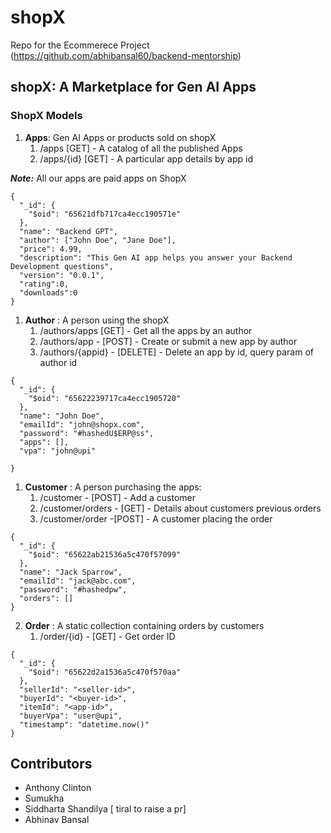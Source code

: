# shopX
Repo for the Ecommerece Project (https://github.com/abhibansal60/backend-mentorship)

## shopX: A Marketplace for Gen AI Apps


### ShopX Models

1. **Apps**: Gen AI Apps or products sold on shopX
   1. /apps [GET] - A catalog of all the published Apps
   2. /apps/{id} [GET] - A particular app details by app id

**_Note:_** All our apps are paid apps on ShopX 

```shell
{
  "_id": {
    "$oid": "65621dfb717ca4ecc190571e"
  },
  "name": "Backend GPT",
  "author": ["John Doe", "Jane Doe"],
  "price": 4.99,
  "description": "This Gen AI app helps you answer your Backend Development questions",
  "version": "0.0.1",
  "rating":0,
  "downloads":0
}
```
1. **Author** : A person using the shopX
   1. /authors/apps [GET] - Get all the apps by an author
   2. /authors/app - [POST] - Create or submit a new app by author
   3. /authors/{appid} - [DELETE] - Delete an app by id, query param of author id

```shell
{
  "_id": {
    "$oid": "65622239717ca4ecc1905720"
  }, 
  "name": "John Doe",
  "emailId": "john@shopx.com",
  "password": "#hashedU$ERP@ss",
  "apps": [],
  "vpa": "john@upi"
  
}
```

1. **Customer** : A person purchasing the apps:
   1. /customer - [POST] - Add a customer 
   2. /customer/orders - [GET] - Details about customers previous orders
   3. /customer/order -[POST] - A customer placing the order

```shell
{
  "_id": {
    "$oid": "65622ab21536a5c470f57099"
  },
  "name": "Jack Sparrow",
  "emailId": "jack@abc.com",
  "password": "#hashedpw",
  "orders": []
}
```
   
2. **Order** : A static collection containing orders by customers
   1. /order/{id} - [GET] - Get order ID

```shell
{
  "_id": {
    "$oid": "65622d2a1536a5c470f570aa"
  },
  "sellerId": "<seller-id>",
  "buyerId": "<buyer-id>",
  "itemId": "<app-id>",
  "buyerVpa": "user@upi",
  "timestamp": "datetime.now()"
}
```

## Contributors

- Anthony Clinton 
- Sumukha
- Siddharta Shandilya [ tiral to raise a pr]
- Abhinav Bansal


